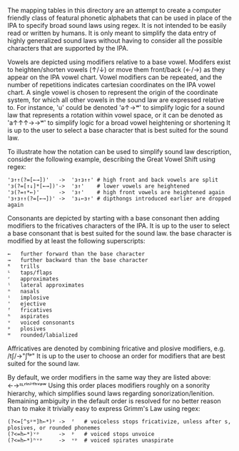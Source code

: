 The mapping tables in this directory are an attempt to create a computer friendly 
class of featural phonetic alphabets that can be used in place of the IPA to specify broad sound laws using regex.
It is not intended to be easily read or written by humans.
It is only meant to simplify the data entry of highly generalized sound laws
without having to consider all the possible characters that are supported by the IPA.

Vowels are depicted using modifiers relative to a base vowel.
Modifers exist to heighten/shorten vowels (↑/↓) or move them front/back (←/→) as they appear on the IPA vowel chart.
Vowel modifiers can be repeated, and the number of repetitions indicates cartesian coordinates on the IPA vowel chart.
A single vowel is chosen to represent the origin of the coordinate system, 
for which all other vowels in the sound law are expressed relative to.
For instance, 'u' could be denoted 'ə↑→ʷ' to simplify logic for a sound law that represents a rotation within vowel space,
or it can be denoted as 'a↑↑↑→→ʷ' to simplify logic for a broad vowel heightening or shortening
It is up to the user to select a base character that is best suited for the sound law.

To illustrate how the notation can be used to simplify sound law description, 
consider the following example, describing the Great Vowel Shift using regex:

```
'ɜ↑↑(?=[←→])' 	-> 	'ɜ↑ɜ↑↑'	# high front and back vowels are split
'ɜ(?=[↑↓]*[←→])'-> 	'ɜ↑' 	# lower vowels are heightened
'ɜ(?=↑*←)'  	-> 	'ɜ↑'  	# high front vowels are heightened again
'ɜ↑ɜ↑↑(?=[←→])'	-> 	'ɜ↓←ɜ↑'	# dipthongs introduced earlier are dropped again
```

Consonants are depicted by starting with a base consonant then adding modifiers to the fricatives characters of the IPA.
It is up to the user to select a base consonant that is best suited for the sound law.
the base character is modified by at least the following superscripts:

```
←	further forward than the base character
→	further backward than the base character
ᴿ	trills
ᴸ	taps/flaps
ʳ	approximates
ˡ	lateral approximates 
ⁿ 	nasals 
ⁱ	implosive
'	ejective
ᶠ 	fricatives 
ʰ 	aspirates 
ᵛ 	voiced consonants 
ᵖ 	plosives 
ʷ 	rounded/labialized
```

Affricatives are denoted by combining fricative and plosive modifiers, e.g. /t∫/→"∫ᶠᵖ"
It is up to the user to choose an order for modifiers that are best suited for the sound law.

By default, we order modifiers in the same way they are listed above: ←→ᴿᴸʳˡⁿⁱ'ᶠʰᵛᵖʷ
Using this order places modifiers roughly on a sonority hierarchy, 
which simplifies sound laws regarding sonorization/lenition.
Remaining ambiguity in the default order is resolved for no better reason 
than to make it trivially easy to express Grimm's Law using regex:

```
(?<=[^sᵖʷ]h←*)ᵖ	->	ᶠ  	# voiceless stops fricativize, unless after s, plosives, or rounded phonemes
(?<=h←*)ᵛᵖ 		->	ᵖ 	# voiced stops unvoice
(?<=h←*)ʰᵛᵖ		->	ᵛᵖ 	# voiced spirates unaspirate                                                                  
```

